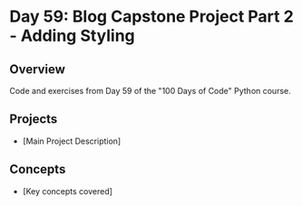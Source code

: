 # Day 59: Blog Capstone Project Part 2 - Adding Styling

## Overview
Code and exercises from Day 59 of the "100 Days of Code" Python course.

## Projects
- [Main Project Description]

## Concepts
- [Key concepts covered]
